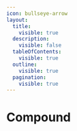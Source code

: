 ```yaml
---
icon: bullseye-arrow
layout:
  title:
    visible: true
  description:
    visible: false
  tableOfContents:
    visible: true
  outline:
    visible: true
  pagination:
    visible: true
---
```


# Compound

<figure><img src="../.gitbook/assets/Compound Protocol (4).png" alt=""><figcaption></figcaption></figure>
